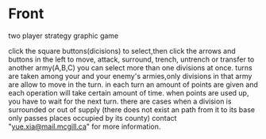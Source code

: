 # Front
two player strategy graphic game

click the square buttons(dicisions) to select,then click the arrows and buttons in the left 
  to move, attack, surround, trench, untrench or transfer to another army(A,B,C)
you can select more than one divisions at once.
turns are taken among your and your enemy's armies,only divisions in that army are allow to move in the turn.
in each turn an amount of points are given and each operation will take certain amount of time.
when points are used up, you have to wait for the next turn.
there are cases when a division is surrounded or out of supply
  (there does not exist an path from it to its base only passes places occupied by its county)
contact "yue.xia@mail.mcgill.ca" for more information.
